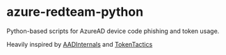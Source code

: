 # azure-redteam-python

Python-based scripts for AzureAD device code phishing and token usage.

Heavily inspired by [AADInternals](https://github.com/Gerenios/AADInternals) and [TokenTactics](https://github.com/rvrsh3ll/TokenTactics)
